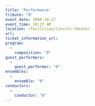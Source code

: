 ```yaml
---
title: 'Performance'
tribute: "0"
event_date: 2000-10-27
event_time: 10:27 AM
location: /facilities/lincoln-theater
url: 
ticket_information_url: 
program: 
  -
    composition: "0"
guest_performers: 
  -
    guest_performer: "0"
ensembles: 
  -
    ensemble: "0"
conductors: 
  -
    conductor: "0"
---
```

